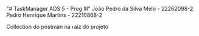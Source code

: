 "# TaskManager ADS 5 - Prog III"
João Pedro da Silva Melo - 22262098-2
Pedro Henrique Martins - 22210868-2

Collection do postman na raíz do projeto
